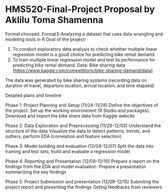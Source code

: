 # HMS520-Final-Project Proposal by Aklilu Toma Shamenna
Format choosed: Format3-Analyzing a dataset that uses data wrangling and modeling tools in R
Goal of the project: 
1. To conduct exploratory data analysis to check  whether multiple 
linear regression model is a good choice for predicting bike rental demand.
2. To train multiple linear regression model and test its performance 
for predicting bike rental demand.
Data: Bike sharing data 
 [https://www.kaggle.com/competitions/bike-sharing-demand/data]

The data was generated by bike sharing systems (recording data on 
duration of travel, departure  location, 
arrival location, and time elapsed)



Detailed plans and timeline

Phase 1: Project Planning and Setup (11/24-11/28)
Define the objectives of the project.
Set up the working environment (R Studio and packages).
Download and import the bike share data from Kaggle webcite 

Phase 2: Data Exploration and Preprocessing (11/29-12/03)
Understand the structure of the data
Visualize the data to detect patterns, trends, and outliers,
perform EDA (correlation and feature selection)

Phase 3: Model building and evaluation (12/04-12/07)
Split the data into training and test sets, build and evaluate a regression model

Phase 4: Reporting and Presentation (12/08-12/10)
Prepare a report on the findings from the EDA and model evaluation.
Prepare a presentation summarizing the key findings

Phase 5: Project Submission and presentation (12/09-12/15)
Submiting the project report and presenting the findings
Geting feedbacks from reviewers

